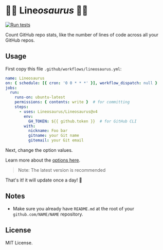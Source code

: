 # 🦕🦕 Line*osaurus* 🦕🦕

[![Run tests](https://github.com/Lineosaurus/Lineosaurus/actions/workflows/run-tests.yml/badge.svg)](https://github.com/Lineosaurus/Lineosaurus/actions/workflows/run-tests.yml)

Count GitHub repo stats, like the number of lines of code across all your GitHub repos.

## Usage

First copy this file `.github/workflows/lineosaurus.yml`:

```yml
name: Lineosaurus
on: { schedule: [{ cron: '0 0 * * *' }], workflow_dispatch: null }
jobs:
  run:
    runs-on: ubuntu-latest
    permissions: { contents: write }  # for committing
    steps:
      - uses: Lineosaurus/Lineosaurus@v4
        env:
          GH_TOKEN: ${{ github.token }}  # for GitHub CLI
        with:
          nickname: Foo bar
          gitname: your Git name
          gitemail: your Git email
```

Next, change the option values.

Learn more about the [options here](https://github.com/Lineosaurus/Lineosaurus/blob/main/action.yml).

> Note: The latest version is recommended

That's it! it will update once a day! 🎉

## Notes

- Make sure you already have `README.md` at the root of your `github.com/NAME/NAME` repository.

## License

MIT License.
